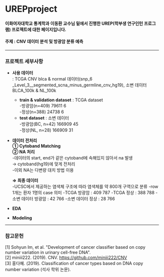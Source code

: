 # UREPproject
#### 이화여자대학교 통계학과 이동환 교수님 밑에서 진행한 UREP(학부생 연구인턴 프로그램) 프로젝트에 대한 페이지입니다.
#### 주제 : CNV 데이터 분석 및 방광암 분류 예측

<hr>

### 프로젝트 세부사항
- **사용 데이터**  
  : TCGA CNV blca & normal 데이터(snp_6 _Level_3__segmented_scna_minus_germline_cnv_hg19), 소변 데이터 BLCA_100k & NL_100k
  - **train & validation dataset** : TCGA dataset  
    -방광암(n=409) 79611 6  
    -정상(n=388) 24738 6  
  - **test dataset** : 소변 데이터  
    -방광암(BC, n=42) 166909 45  
    -정상(NL, n=28) 166909 31  
  
- **데이터 전처리**  
  **① Cytoband Matching**  
  **② NA 처리**  
  -데이터의 start, end가 같은 cytoband에 속해있지 않아서 na 발생  
    → cytoband(hg19)에 맞게 전처리  
  -이외 NA는 다변량 대치 방법 이용
      
  **⇒ 최종 데이터**  
  -UCSC에서 제공하는 염색체 구조에 따라 염색체를 약 800개 구역으로 분류
  -row 1개는 환자 1명의 case 의미
  -TCGA 방광암 : 409 787
  -TCGA 정상 : 388 788
  -소변 데이터 방광암 : 42 766
  -소변 데이터 정상 : 28 766

- **EDA** 

- **Modeling** 

<hr>

### 참고문헌
[1] Sohyun Im, et al. "Development of cancer classifier based on copy number variation in urinary cell-free DNA".  
[2] miniii222. (2019). CNV. https://github.com/miniii222/CNV  
[3] 홍다혜. (2019). Classification of cancer types based on DNA copy number variation (석사 학위 논문).   

